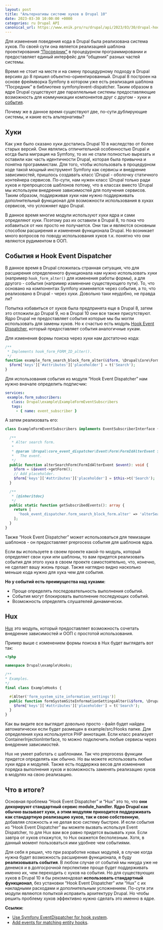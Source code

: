 ```yaml
---
layout: post
title: "Альтернативы системе хуков в Drupal 10"
date: 2023-03-30 10:00:00 +0000
categories: ru Drupal API
canonical_url: https://www.enik.pro/ru/drupal/api/2023/03/30/drupal-hooks-alternatives.html
---
```

Для изменения поведения кода в Drupal была реализована система хуков. По своей сути она является реализацией шаблона проектирования [“Посредник”](/ru/drupal/architecture/2021/01/10/patterns.html) в процедурном программировании и предоставляет единый интерфейс для “общения” разных частей системы.

Время не стоит на месте и на смену процедурному подходу в Drupal версиях до 8 пришел объектно-ориентированный. Drupal 8 построен на основе фреймворка Symfony в котором уже есть реализация шаблона “Посредник” в библиотеке symfony/event-dispatcher. Таким образом в ядре Drupal существуют две параллельные системы предоставляющие возможность для коммуникации компонентов друг с другом - хуки и [события](/ru/drupal/api/2019/11/04/event-subscriber.html). 

Почему же в данное время существуют две, по-сути дублирующие системы, и какие есть альтернативы?

## Хуки

Как уже было сказано хуки достались Drupal 10 в наследство от более старых версий. Они являлись отличительной особенностью Drupal и когда была миграция на Symfony, то их не стали полностью вырезать и оставили как часть идентичности Drupal, которая была привычна и понятна программистам. Для того, чтобы использовать в процедурном коде такой мощный инструмент Symfony как сервисы и внедрение зависимостей, пришлось создавать класс \Drupal - оболочку статичного контейнера сервисов. По-сути, нам нужен класс \Drupal только ради хуков и препроцессов шаблонов потому, что в классах вместо \Drupal мы используем внедрение зависимостей для получения сервисов. Таким образом, поддерживая хуки нам нужно поддерживать дополнительный функционал для возможности использования в хуках сервисов, что усложняет ядро Drupal.

В данное время многие модули используют хуки ядра и сами определяют хуки. Поэтому раз их оставили в Drupal 8, то пока что избавиться от них просто не получается. Они так и являются основным способом расширения и изменения функционала Drupal. Но возникает много вопросов по поводу использования хуков т.к. понятно что они являются рудиментом в ООП.

## События и Hook Event Dispatcher

В данное время в Drupal сложилась странная ситуация, что для расширения определенного функционала нам нужно использовать хуки (например `hook_form_alter()` для изменения работы формы), а для другого - события (например изменение существующего пути). То, что основано на компонентах Symfony изменяется через события, а то, что реализовано в Drupal - через хуки. Довольно таки неудобно, не правда ли?

Попытка избавиться от хуков была предпринята еще в Drupal 8, затем это отложили до Drupal 9, но в Drupal 10 они все также присутствуют. Ядро Drupal не предоставляет события которые мы бы могли использовать для замены хуков. Но к счастью есть модуль [Hook Event Dispatcher](https://www.drupal.org/project/hook_event_dispatcher), который предоставляет события аналогичные хукам.

Для изменения формы поиска через хуки нам достаточно кода:

```php
/**
 * Implements hook_form_FORM_ID_alter().
 */
function example_form_search_block_form_alter(&$form, \Drupal\Core\Form\FormStateInterface $form_state, $form_id) {
  $form['keys']['#attributes']['placeholder'] = t('Search');
}

```

Для использования события из модуля “Hook Event Dispatcher” нам нужно вначале определить подписчик:

```yaml
services:
 example.form_subscribers:
   class: Drupal\example\ExampleFormEventSubscribers
   tags:
     - { name: event_subscriber }
```

А затем реализовать его:

```php
class ExampleFormEventSubscribers implements EventSubscriberInterface {

  /**
   * Alter search form.
   *
   * @param \Drupal\core_event_dispatcher\Event\Form\FormIdAlterEvent $event
   *   The event.
   */
  public function alterSearchForm(FormIdAlterEvent $event): void {
    $form = &$event->getForm();
    // Add placeholder.
    $form['keys']['#attributes']['placeholder'] = $this->t('Search');
  }

  /**
   * {@inheritdoc}
   */
  public static function getSubscribedEvents(): array {
    return [
      'hook_event_dispatcher.form_search_block_form.alter' => 'alterSearchForm',
    ];
  }
}
```

Также “Hook Event Dispatcher” может использоваться для темизации шаблонов - он предоставляет preprocess события для шаблонов ядра.

Если вы используете в своем проекте какой-то модуль, который определяет свои хуки или шаблоны, то вам придется реализовать события для этого хука в своем проекте самостоятельно, что, конечно, не сделает вашу жизнь проще. Также наглядно видно насколько меньше кода нужно для хука чем для события.

**Но у событий есть преимущества над хуками:**
* Проще определять последовательность выполнения событий.
* События могут блокировать выполнение последующих событий.
* Возможность определять слушателей динамически.

## Hux

[Hux](https://www.drupal.org/project/hux) это модуль, который предоставляет возможность сочетать внедрение зависимостей и ООП с простотой использования.

Пример выше с изменением формы поиска в Hux будет выглядеть вот так:

```php
<?php

namespace Drupal\example\Hooks;

/**
* Examples.
*/
final class ExampleHooks {

  #[Alter('form_system_site_information_settings')]
  public function formSystemSiteInformationSettingsAlter(&$form, \Drupal\Core\Form\FormStateInterface $form_state, $form_id) {
    $form['keys']['#attributes']['placeholder'] = t('Search');
  }
}
```

Как вы видите все выглядит довольно просто - файл будет найден автоматически если будет размещен в example/src/Hooks папке. Для определения хука используется PHP аннотация. Если класс реализует ContainerInjectionInterface, то можно подключить любые сервисы через внедрение зависимостей.

Hux не умеет работать с шаблонами. Так что preprocess функции придется определять как обычно. Но вы можете использовать любые хуки ядра и модулей. Также есть поддержка весов для изменения порядка выполнения хуков и возможность заменять реализацию хуков в модулях на свою реализацию.

## Что в итоге?

Основная проблема “Hook Event Dispatcher” и “Hux” это то, что **они декорируют стандартный сервис module_handler. Ядро Drupal как обычно вызывает хуки, а этим модулям приходится поддерживать как стандартную реализацию хуков, так и свою собственную**, добавляя сложность и не делая всю систему быстрее. И если события из “Hook Event Dispatcher” вы можете вызвать используя Event Dispatcher, то для Hux вам все равно придется вызывать хуки. Если завтра от хуков откажутся, то Hux окажется бесполезным. Хотя, в данный момент пользоваться ими удобнее чем событиями.

Для себя я решил, что при разработке новых модулей, в случае когда нужна будет возможность расширения функционала, я буду **реализовывать события**. В любом случае от событий мы никуда уже не денемся и в долгосрочной перспективе проще будет поддерживать именно их, чем переходить с хуков на события. Но для существующих хуков в Drupal 10 я бы рекомендовал **использовать стандартный функционал**, без установки “Hook Event Dispatcher” или “Hux” с их накладными расходами и дополнительным усложнением. По-сути эти модули являются попыткой исправить архитектуру Drupal. Но чтобы решить проблему хуков эффективно нужно сделать это именно в ядре.

**Ссылки:**

* [Use Symfony EventDispatcher for hook system](https://www.drupal.org/project/drupal/issues/1509164).
* [Add events for matching entity hooks](https://www.drupal.org/node/2551893).
